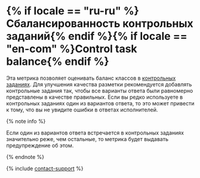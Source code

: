 # {% if locale == "ru-ru" %}Сбалансированность контрольных заданий{% endif %}{% if locale == "en-com" %}Control task balance{% endif %}

Эта метрика позволяет оценивать баланс классов в [контрольных заданиях](../../../glossary.md#control-task). Для улучшения качества разметки рекомендуется добавлять контрольные задания так, чтобы все варианты ответа были равномерно представлены в качестве правильных. Если вы редко используете в контрольных заданиях один из вариантов ответа, то это может привести к тому, что вы не увидите ошибки в ответах исполнителей.

{% note info %}

Если один из вариантов ответа встречается в контрольных заданиях значительно реже, чем остальные, то метрика будет выдавать предупреждение об этом.

{% endnote %}

{% include [contact-support](../../_includes/contact-support-help.md) %}